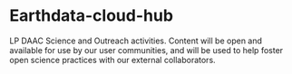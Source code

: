 # Earthdata-cloud-hub
LP DAAC Science and Outreach activities. Content will be open and available for use by our user communities, and will be used to help foster open science practices with our external collaborators.
